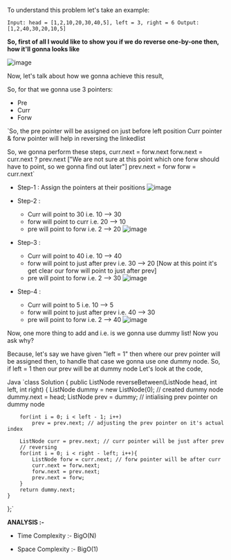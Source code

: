 ​To understand this problem let's take an example:

`Input: head = [1,2,10,20,30,40,5], left = 3, right = 6
Output: [1,2,40,30,20,10,5]`


**So, first of all I would like to show you if we do reverse one-by-one then, how it'll gonna looks like**

![image](https://user-images.githubusercontent.com/44350099/180193153-d85c0b7a-057d-4b16-9303-93522ac0d089.png)

Now, let's talk about how we gonna achieve this result,

So, for that we gonna use 3 pointers:

- Pre
- Curr
- Forw

`So, the pre pointer will be assigned on just before left position
Curr pointer & forw pointer will help in reversing the linkedlist

So, we gonna perform these steps,
curr.next = forw.next
forw.next = curr.next ? prev.next ["We are not sure at this point which one forw should have to point, so we gonna find out later"]
prev.next = forw
forw = curr.next`

- Step-1 : Assign the pointers at their positions
 ![image](https://user-images.githubusercontent.com/44350099/180195217-00447259-782d-4848-a281-d392a6f273a5.png)


- Step-2 :

    - Curr will point to 30 i.e. 10 --> 30
    - forw will point to curr i.e. 20 --> 10
    - pre will point to forw i.e. 2 --> 20
    ![image](https://user-images.githubusercontent.com/44350099/180195461-2ada9bf8-43c4-44f8-8cb3-08f5e04f81f7.png)
- Step-3 :

    - Curr will point to 40 i.e. 10 --> 40
    - forw will point to just after prev i.e. 30 --> 20 [Now at this point it's get clear our forw will point to just after prev]
    - pre will point to forw i.e. 2 --> 30
    ![image](https://user-images.githubusercontent.com/44350099/180195627-01a0f706-d7fd-4940-8501-6de2f785e9af.png)
- Step-4 :

    - Curr will point to 5 i.e. 10 --> 5
    - forw will point to just after prev i.e. 40 --> 30
    - pre will point to forw i.e. 2 --> 40
    ![image](https://user-images.githubusercontent.com/44350099/180196000-7c44ba91-107c-4034-b74a-a3fa395c4553.png)

Now, one more thing  to add and i.e. is we gonna use dummy list! Now you ask why?

Because, let's say we have given "left = 1" then where our prev pointer will be assigned then, 
to handle that case we gonna use one dummy node. So, if left = 1 then our prev will be at dummy node
Let's look at the code,

Java
`class Solution {
    public ListNode reverseBetween(ListNode head, int left, int right) {
        ListNode dummy = new ListNode(0); // created dummy node
        dummy.next = head;
        ListNode prev = dummy; // intialising prev pointer on dummy node
        
        for(int i = 0; i < left - 1; i++)
            prev = prev.next; // adjusting the prev pointer on it's actual index
        
        ListNode curr = prev.next; // curr pointer will be just after prev
        // reversing
        for(int i = 0; i < right - left; i++){
            ListNode forw = curr.next; // forw pointer will be after curr
            curr.next = forw.next;
            forw.next = prev.next;
            prev.next = forw;
        }
        return dummy.next;
    }
};`



**ANALYSIS :-**

- Time Complexity :- BigO(N)

 - Space Complexity :- BigO(1)
